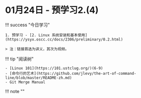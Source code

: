 # 01月24日 - 预学习2.(4)

!!! success "今日学习"

    1. 预学习 - [2. Linux 系统安装和基本使用](https://ysyx.oscc.cc/docs/2306/preliminary/0.2.html)

    > 注：链接首选为讲义，其次为视频。

!!! tip "阅读树"

    - [Linux 101](https://101.ustclug.org/)(6-9)
    - [命令行的艺术](https://github.com/jlevy/the-art-of-command-line/blob/master/README-zh.md)
    - Git Merge Manual

!!! note ""